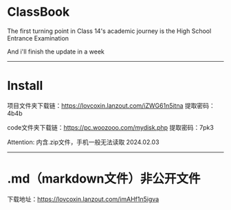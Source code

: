 # ClassBook
The first turning point in Class 14's academic journey is the High School Entrance Examination

And i'll finish the update in a week

---

# Install
项目文件夹下载链：https://lovcoxin.lanzout.com/iZWG61n5itna
提取密码：4b4b

code文件夹下载链：https://pc.woozooo.com/mydisk.php
提取密码：7pk3


Attention: 内含.zip文件，手机一般无法读取
2024.02.03

---

# .md（markdown文件）非公开文件
下载地址：https://lovcoxin.lanzout.com/imAHf1n5igva


